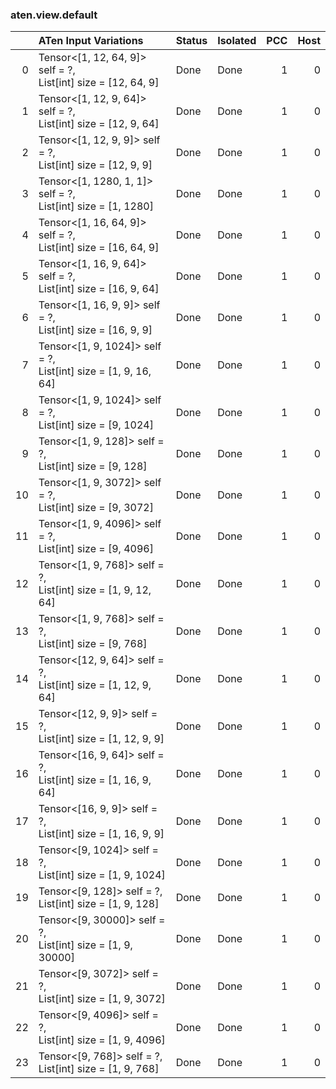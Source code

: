 ### aten.view.default
|    | ATen Input Variations                                             | Status   | Isolated   |   PCC |   Host |
|---:|:------------------------------------------------------------------|:---------|:-----------|------:|-------:|
|  0 | Tensor<[1, 12, 64, 9]> self = ?,<br>List[int] size = [12, 64, 9]  | Done     | Done       |     1 |      0 |
|  1 | Tensor<[1, 12, 9, 64]> self = ?,<br>List[int] size = [12, 9, 64]  | Done     | Done       |     1 |      0 |
|  2 | Tensor<[1, 12, 9, 9]> self = ?,<br>List[int] size = [12, 9, 9]    | Done     | Done       |     1 |      0 |
|  3 | Tensor<[1, 1280, 1, 1]> self = ?,<br>List[int] size = [1, 1280]   | Done     | Done       |     1 |      0 |
|  4 | Tensor<[1, 16, 64, 9]> self = ?,<br>List[int] size = [16, 64, 9]  | Done     | Done       |     1 |      0 |
|  5 | Tensor<[1, 16, 9, 64]> self = ?,<br>List[int] size = [16, 9, 64]  | Done     | Done       |     1 |      0 |
|  6 | Tensor<[1, 16, 9, 9]> self = ?,<br>List[int] size = [16, 9, 9]    | Done     | Done       |     1 |      0 |
|  7 | Tensor<[1, 9, 1024]> self = ?,<br>List[int] size = [1, 9, 16, 64] | Done     | Done       |     1 |      0 |
|  8 | Tensor<[1, 9, 1024]> self = ?,<br>List[int] size = [9, 1024]      | Done     | Done       |     1 |      0 |
|  9 | Tensor<[1, 9, 128]> self = ?,<br>List[int] size = [9, 128]        | Done     | Done       |     1 |      0 |
| 10 | Tensor<[1, 9, 3072]> self = ?,<br>List[int] size = [9, 3072]      | Done     | Done       |     1 |      0 |
| 11 | Tensor<[1, 9, 4096]> self = ?,<br>List[int] size = [9, 4096]      | Done     | Done       |     1 |      0 |
| 12 | Tensor<[1, 9, 768]> self = ?,<br>List[int] size = [1, 9, 12, 64]  | Done     | Done       |     1 |      0 |
| 13 | Tensor<[1, 9, 768]> self = ?,<br>List[int] size = [9, 768]        | Done     | Done       |     1 |      0 |
| 14 | Tensor<[12, 9, 64]> self = ?,<br>List[int] size = [1, 12, 9, 64]  | Done     | Done       |     1 |      0 |
| 15 | Tensor<[12, 9, 9]> self = ?,<br>List[int] size = [1, 12, 9, 9]    | Done     | Done       |     1 |      0 |
| 16 | Tensor<[16, 9, 64]> self = ?,<br>List[int] size = [1, 16, 9, 64]  | Done     | Done       |     1 |      0 |
| 17 | Tensor<[16, 9, 9]> self = ?,<br>List[int] size = [1, 16, 9, 9]    | Done     | Done       |     1 |      0 |
| 18 | Tensor<[9, 1024]> self = ?,<br>List[int] size = [1, 9, 1024]      | Done     | Done       |     1 |      0 |
| 19 | Tensor<[9, 128]> self = ?,<br>List[int] size = [1, 9, 128]        | Done     | Done       |     1 |      0 |
| 20 | Tensor<[9, 30000]> self = ?,<br>List[int] size = [1, 9, 30000]    | Done     | Done       |     1 |      0 |
| 21 | Tensor<[9, 3072]> self = ?,<br>List[int] size = [1, 9, 3072]      | Done     | Done       |     1 |      0 |
| 22 | Tensor<[9, 4096]> self = ?,<br>List[int] size = [1, 9, 4096]      | Done     | Done       |     1 |      0 |
| 23 | Tensor<[9, 768]> self = ?,<br>List[int] size = [1, 9, 768]        | Done     | Done       |     1 |      0 |

